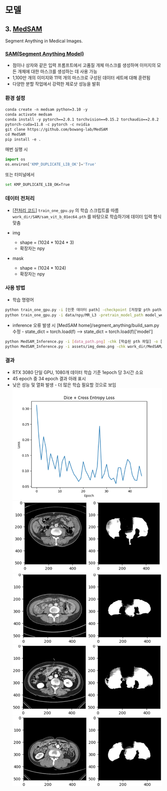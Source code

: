 # 모델

## 3. [MedSAM](https://github.com/bowang-lab/MedSAM)

Segment Anything in Medical Images.

### [SAM(Segment Anything Model)](https://github.com/facebookresearch/segment-anything)

-   점이나 상자와 같은 입력 프롬프트에서 고품질 개체 마스크를 생성하며 이미지의 모든 개체에 대한 마스크를 생성하는 데 사용 가능
-   1,100만 개의 이미지와 11억 개의 마스크로 구성된 데이터 세트에 대해 훈련됨
-   다양한 분할 작업에서 강력한 제로샷 성능을 발휘

### 환경 설정

```
conda create -n medsam python=3.10 -y
conda activate medsam
conda install -y pytorch==2.0.1 torchvision==0.15.2 torchaudio==2.0.2 pytorch-cuda=11.8 -c pytorch -c nvidia
git clone https://github.com/bowang-lab/MedSAM
cd MedSAM
pip install -e .
```

매번 실행 시

```python
import os
os.environ['KMP_DUPLICATE_LIB_OK']='True'
```

또는 터미널에서

```bash
set KMP_DUPLICATE_LIB_OK=True
```

### 데이터 전처리

-   [[전처리 코드](data_preprocess.ipynb)]
    `train_one_gpu.py` 의 학습 스크립트를 따름
    `work_dir/SAM/sam_vit_b_01ec64.pth` 를 바탕으로 학습하기에 데이터 입력 형식 맞춤

-   img
    -   shape = (1024 \* 1024 \* 3)
    -   확장자는 npy
-   mask
    -   shape = (1024 \* 1024)
    -   확장자는 npy

### 사용 방법

-   학습 명령어

```bash
python train_one_gpu.py -i [인풋 데이터 path] -checkpoint [저장할 pth path] -pretrain_model_path [사전학습 pth path] -num_epochs [epoch 수]
python train_one_gpu.py -i data/npy/MR_L3 -pretrain_model_path model_weight/medsam_vit_b.pth -num_epochs 100
```

-   inference
    오류 발생 시 [MedSAM home]/segment_anything/build_sam.py 수정 - state_dict = torch.load(f) --> state_dict = torch.load(f)['model']

```bash
python MedSAM_Inference.py -i [data_path.png] -chk [학습된 pth 파일] -o [저장 위치]
python MedSAM_Inference.py -i assets/img_demo.png -chk work_dir/MedSAM/medsam_vit_b.pth
```

### 결과

-   RTX 3080 단일 GPU, 1080개 데이터 학습 기준 1epoch 당 3시간 소요
-   45 epoch 중 34 epoch 결과 아래 표시
-   낮은 성능 및 열화 발생 - 더 많은 학습 필요할 것으로 보임
    ![sam_loss](../../documentation/assets/MedSAM_loss.png)
    ![sam_rst_1](../../documentation/assets/sam_rst_1.png)
    ![sam_rst_2](../../documentation/assets/sam_rst_2.png)
    ![sam_rst_3](../../documentation/assets/sam_rst_3.png)
    ![sam_rst_4](../../documentation/assets/sam_rst_4.png)
